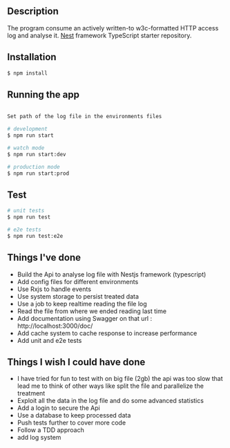 ## Description
The program consume an actively written-to w3c-formatted HTTP access log and analyse it.
[Nest](https://github.com/nestjs/nest) framework TypeScript starter repository.

## Installation

```bash
$ npm install
```

## Running the app

```bash

Set path of the log file in the environments files

# development
$ npm run start

# watch mode
$ npm run start:dev

# production mode
$ npm run start:prod
```

## Test

```bash
# unit tests
$ npm run test

# e2e tests
$ npm run test:e2e

```
## Things I've done
- Build the Api to analyse log file with Nestjs framework (typescript)
- Add config files for different environments
- Use Rxjs to handle events
- Use system storage to persist treated data
- Use a job to keep realtime reading the file log
- Read the file from where we ended reading last time
- Add documentation using Swagger on that url : http://localhost:3000/doc/
- Add cache system to cache response to increase performance 
- Add unit and e2e tests

## Things I wish I could have done
- I have tried for fun to test with on big file (2gb) the api was too slow that lead me to think of other ways like
  split the file and parallelize the treatment
- Exploit all the data in the log file and do some advanced statistics
- Add a login to secure the Api
- Use a database to keep processed data  
- Push tests further to cover more code
- Follow a TDD approach
- add log system 
